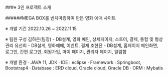 ###※ 3인 프로젝트 소개

######MEGA BOX를 벤치마킹하여 만든 영화 예매 사이트

※ 개발 기간
2022.10.26 ~ 2022.11.15

※ 팀원 구성
김하은(팀장) - DB설계, 영화 메인, 상세페이지, 스토어, 결제, 통합 및 형상관리
유선희 - DB설계, 영화예매, 이벤트, 결제
조현진 - DB설계, 홈페이지 메인화면, 로그인, 간편 로그인, 회원가입, 마이 페이지, 관리자 페이지, 알림함 

※ 개발 환경
· JAVA 11, JDK
· IDE : eclipse
· Framework : Springboot, Bootstrap4
· Database : ERD cloud,  Oracle cloud, Oracle DB
· ORM : Mybatis
